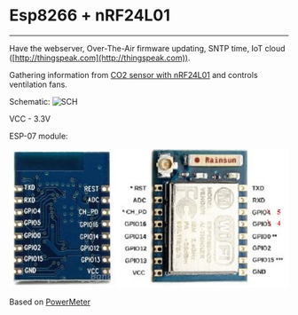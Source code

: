 # Esp8266 + nRF24L01
---

Have the webserver, Over-The-Air firmware updating, SNTP time, IoT cloud ([http://thingspeak.com](http://thingspeak.com)).

Gathering information from [CO2 sensor with nRF24L01](http://we.easyelectronics.ru/smarthouse/dorabotka-provetrivatelya-ili-upravlenie-ventilyaciey-ot-datchika-uglekislogo-gaza.html) and controls ventilation fans.

Schematic: 
![SCH](https://github.com/vad7/WirelessCO2_esp8266/blob/master/WirelessCO2.jpg)

VCC - 3.3V<br> 

ESP-07 module: 

![alt tag](https://github.com/vad7/WirelessCO2_esp8266/blob/master/esp-07.jpg)


Based on [PowerMeter](https://github.com/vad7/PowerMeter.git)

